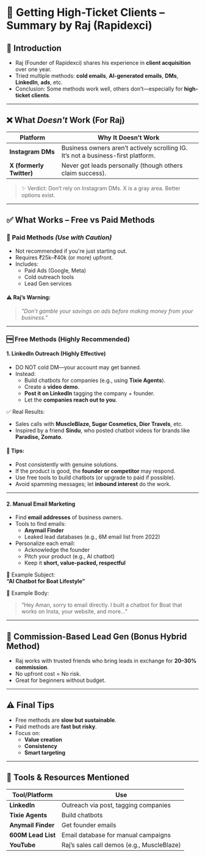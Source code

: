 # 🚀 Getting High-Ticket Clients – Summary by Raj (Rapidexci)

## 🎯 Introduction
- Raj (Founder of Rapidexci) shares his experience in **client acquisition** over one year.
- Tried multiple methods: **cold emails**, **AI-generated emails**, **DMs**, **LinkedIn**, **ads**, etc.
- Conclusion: Some methods work well, others don’t—especially for **high-ticket clients**.

---

## ❌ What *Doesn't* Work (For Raj)

| Platform       | Why It Doesn’t Work |
|----------------|----------------------|
| **Instagram DMs** | Business owners aren’t actively scrolling IG. It’s not a business-first platform. |
| **X (formerly Twitter)** | Never got leads personally (though others claim success). |

> ✨ Verdict: Don’t rely on Instagram DMs. X is a gray area. Better options exist.

---

## ✅ What Works – **Free vs Paid Methods**

### 💸 Paid Methods *(Use with Caution)*
- Not recommended if you're just starting out.
- Requires ₹25k–₹40k (or more) upfront.
- Includes:
  - Paid Ads (Google, Meta)
  - Cold outreach tools
  - Lead Gen services

#### ⚠️ Raj’s Warning:
> *"Don’t gamble your savings on ads before making money from your business."*

---

### 🆓 Free Methods (Highly Recommended)

#### 1. **LinkedIn Outreach (Highly Effective)**
- DO NOT cold DM—your account may get banned.
- Instead:
  - Build chatbots for companies (e.g., using **Tixie Agents**).
  - Create a **video demo**.
  - **Post it on LinkedIn** tagging the company + founder.
  - Let the **companies reach out to you**.

✅ Real Results:
- Sales calls with **MuscleBlaze, Sugar Cosmetics, Dior Travels**, etc.
- Inspired by a friend **Sindu**, who posted chatbot videos for brands like **Paradise, Zomato**.

#### 🔑 Tips:
- Post consistently with genuine solutions.
- If the product is good, the **founder or competitor** may respond.
- Use free tools to build chatbots (or upgrade to paid if possible).
- Avoid spamming messages; let **inbound interest** do the work.

---

#### 2. **Manual Email Marketing**
- Find **email addresses** of business owners.
- Tools to find emails:
  - **Anymail Finder**
  - Leaked lead databases (e.g., 6M email list from 2022)
- Personalize each email:
  - Acknowledge the founder
  - Pitch your product (e.g., AI chatbot)
  - Keep it **short, value-packed, respectful**

📧 Example Subject:  
**“AI Chatbot for Boat Lifestyle”**

📧 Example Body:  
> “Hey Aman, sorry to email directly. I built a chatbot for Boat that works on Insta, your website, and more…”

---

## 🤝 Commission-Based Lead Gen (Bonus Hybrid Method)
- Raj works with trusted friends who bring leads in exchange for **20–30% commission**.
- No upfront cost = No risk.
- Great for beginners without budget.

---

## ⚠️ Final Tips
- Free methods are **slow but sustainable**.
- Paid methods are **fast but risky**.
- Focus on:
  - **Value creation**
  - **Consistency**
  - **Smart targeting**

---

## 🧠 Tools & Resources Mentioned
| Tool/Platform        | Use |
|----------------------|-----|
| **LinkedIn**         | Outreach via post, tagging companies |
| **Tixie Agents**     | Build chatbots |
| **Anymail Finder**   | Get founder emails |
| **600M Lead List**   | Email database for manual campaigns |
| **YouTube**          | Raj’s sales call demos (e.g., MuscleBlaze) |

